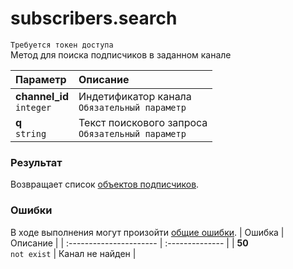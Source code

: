 # subscribers.search
`Требуется токен доступа`  
Метод для поиска подписчиков в заданном канале

| Параметр                      | Описание                                              |
| :---------------------------- | :---------------------------------------------------- |
| **channel_id**<br />`integer` | Индетификатор канала<br />`Обязательный параметр`     |
| **q**<br />`string`           | Текст поискового запроса<br />`Обязательный параметр` |

### Результат
Возвращает список [объектов подписчиков](https://github.com/EcostCompony/specter_api_documentation/blob/master/Объекты/Подписчик.md#подписчик).

### Ошибки
В ходе выполнения могут произойти [общие ошибки](https://github.com/EcostCompony/specter_api_documentation/blob/master/Основное/Обработка%20ошибок.md#коды-общих-ошибок).
| Ошибка                  | Описание        |
| :---------------------- | :-------------- |
| **50**<br />`not exist` | Канал не найден |